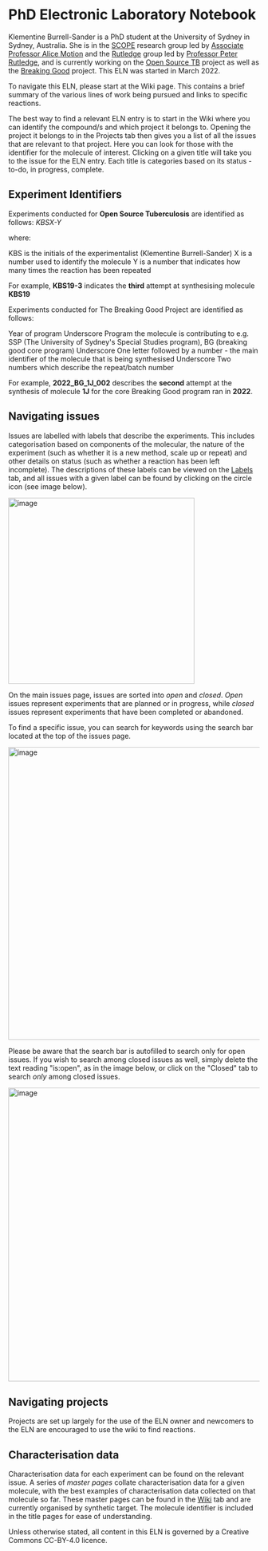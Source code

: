 # PhD Electronic Laboratory Notebook

Klementine Burrell-Sander is a PhD student at the University of Sydney in Sydney, Australia. She is in the [SCOPE](https://github.com/alintheopen/SCOPE) research group led by [Associate Professor Alice Motion](http://alicemotion.com/) and the [Rutledge](https://www.sydney.edu.au/science/chemistry/~rutledge/home.htm) group led by [Professor Peter Rutledge](https://www.sydney.edu.au/science/about/our-people/academic-staff/peter-rutledge.html), and is currently working on the [Open Source TB](https://github.com/OpenSourceTB/) project as well as the [Breaking Good](https://github.com/TheBreakingGoodProject) project. This ELN was started in March 2022. 

To navigate this ELN, please start at the Wiki page. This contains a brief summary of the various lines of work being pursued and links to specific reactions.

The best way to find a relevant ELN entry is to start in the Wiki where you can identify the compound/s and which project it belongs to. Opening the project it belongs to in the Projects tab then gives you a list of all the issues that are relevant to that project. Here you can look for those with the identifier for the molecule of interest. Clicking on a given title will take you to the issue for the ELN entry. Each title is categories based on its status - to-do, in progress, complete.

## Experiment Identifiers

Experiments conducted for **Open Source Tuberculosis** are identified as follows: _KBSX-Y_

where:

KBS is the initials of the experimentalist (Klementine Burrell-Sander)
X is a number used to identify the molecule
Y is a number that indicates how many times the reaction has been repeated

For example, **KBS19-3** indicates the **third** attempt at synthesising molecule **KBS19**


Experiments conducted for The Breaking Good Project are identified as follows:

Year of program
Underscore
Program the molecule is contributing to e.g. SSP (The University of Sydney's Special Studies program), BG (breaking good core program)
Underscore
One letter followed by a number - the main identifier of the molecule that is being synthesised
Underscore
Two numbers which describe the repeat/batch number

For example, **2022_BG_1J_002** describes the **second** attempt at the synthesis of molecule **1J** for the core Breaking Good program ran in **2022**.

## Navigating issues 

Issues are labelled with labels that describe the experiments. This includes categorisation based on components of the molecular, the nature of the experiment (such as whether it is a new method, scale up or repeat) and other details on status (such as whether a reaction has been left incomplete). The descriptions of these labels can be viewed on the [Labels](https://github.com/KlementineJBS/USYD_PhD_ELN/labels) tab, and all issues with a given label can be found by clicking on the circle icon (see image below). 

<img width="373" alt="image" src="https://user-images.githubusercontent.com/78768991/235556001-f1c94541-2656-4279-8802-4c9439c9aa14.png">

On the main issues page, issues are sorted into _open_ and _closed_. _Open_ issues represent experiments that are planned or in progress, while _closed_ issues represent experiments that have been completed or abandoned. 

To find a specific issue, you can search for keywords using the search bar located at the top of the issues page. 

<img width="587" alt="image" src="https://user-images.githubusercontent.com/78768991/235556599-24253c34-10c3-404b-ad84-3a9a92474701.png">

Please be aware that the search bar is autofilled to search only for open issues. If you wish to search among closed issues as well, simply delete the text reading "is:open", as in the image below, or click on the "Closed" tab to search _only_ among closed issues.

<img width="589" alt="image" src="https://user-images.githubusercontent.com/78768991/235556716-04507f9f-c1a1-429f-bafb-12c140298ea8.png">



## Navigating projects

Projects are set up largely for the use of the ELN owner and newcomers to the ELN are encouraged to use the wiki to find reactions. 


## Characterisation data 

Characterisation data for each experiment can be found on the relevant issue. A series of _master pages_ collate characterisation data for a given molecule, with the best examples of characterisation data collected on that molecule so far. These master pages can be found in the [Wiki](https://github.com/KlementineJBS/USYD_PhD_ELN/wiki) tab and are currently organised by synthetic target. The molecule identifier is included in the title pages for ease of understanding.

Unless otherwise stated, all content in this ELN is governed by a Creative Commons CC-BY-4.0 licence.
